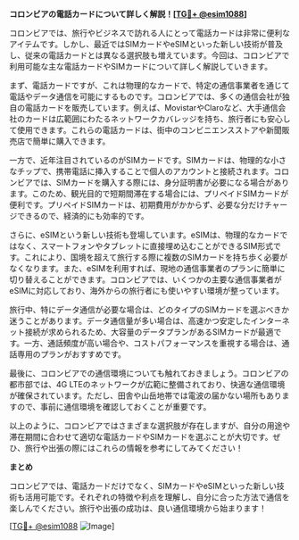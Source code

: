 **コロンビアの電話カードについて詳しく解説！[[TG💪+ @esim1088](https://t.me/s/esim1088)]**

コロンビアでは、旅行やビジネスで訪れる人にとって電話カードは非常に便利なアイテムです。しかし、最近ではSIMカードやeSIMといった新しい技術が普及し、従来の電話カードとは異なる選択肢も増えています。今回は、コロンビアで利用可能な主な電話カードやSIMカードについて詳しく解説していきます。

まず、電話カードですが、これは物理的なカードで、特定の通信事業者を通じて電話やデータ通信を可能にするものです。コロンビアでは、多くの通信会社が独自の電話カードを販売しています。例えば、MovistarやClaroなど、大手通信会社のカードは広範囲にわたるネットワークカバレッジを持ち、旅行者にも安心して使用できます。これらの電話カードは、街中のコンビニエンスストアや新聞販売店で簡単に購入できます。

一方で、近年注目されているのがSIMカードです。SIMカードは、物理的な小さなチップで、携帯電話に挿入することで個人のアカウントと接続されます。コロンビアでは、SIMカードを購入する際には、身分証明書が必要になる場合があります。このため、観光目的で短期間滞在する場合には、プリペイドSIMカードが便利です。プリペイドSIMカードは、初期費用がかからず、必要な分だけチャージできるので、経済的にも効率的です。

さらに、eSIMという新しい技術も登場しています。eSIMは、物理的なカードではなく、スマートフォンやタブレットに直接埋め込むことができるSIM形式です。これにより、国境を超えて旅行する際に複数のSIMカードを持ち歩く必要がなくなります。また、eSIMを利用すれば、現地の通信事業者のプランに簡単に切り替えることができます。コロンビアでは、いくつかの主要な通信事業者がeSIMに対応しており、海外からの旅行者にも使いやすい環境が整っています。

旅行中、特にデータ通信が必要な場合は、どのタイプのSIMカードを選ぶべきか迷うことがあります。データ通信量が多い場合は、高速かつ安定したインターネット接続が求められるため、大容量のデータプランがあるSIMカードが最適です。一方、通話頻度が高い場合や、コストパフォーマンスを重視する場合は、通話専用のプランがおすすめです。

最後に、コロンビアでの通信環境についても触れておきましょう。コロンビアの都市部では、4G LTEのネットワークが広範に整備されており、快適な通信環境が確保されています。ただし、田舎や山岳地帯では電波の届かない場所もありますので、事前に通信環境を確認しておくことが重要です。

以上のように、コロンビアではさまざまな選択肢が存在しますが、自分の用途や滞在期間に合わせて適切な電話カードやSIMカードを選ぶことが大切です。ぜひ、旅行や出張の際にはこれらの情報を参考にしてみてください！

**まとめ**

コロンビアでは、電話カードだけでなく、SIMカードやeSIMといった新しい技術も活用可能です。それぞれの特徴や利点を理解し、自分に合った方法で通信を楽しんでください。旅行や出張の成功は、良い通信環境から始まります！

[[TG💪+ @esim1088](https://t.me/s/esim1088) ![Image](https://i.postimg.cc/Y0z9fWf4/image.png)]